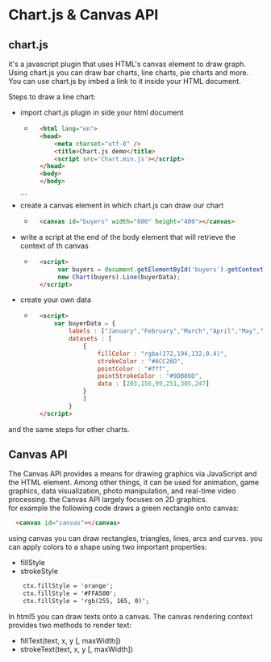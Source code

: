 # Chart.js & Canvas API  

## chart.js
it's a javascript plugin that uses HTML's canvas element to draw graph. Using chart.js you can draw bar charts, line charts, pie charts and more. You can use chart.js by imbed a link to it inside your HTML document.

Steps to draw a line chart:

* import chart.js plugin in side your html document
    * ```html  
        <html lang="en">
        <head>
            <meta charset="utf-8" />
            <title>Chart.js demo</title>
            <script src='Chart.min.js'></script>
        </head>
        <body>
        </body>
     </html>
     ```  
* create a canvas element in which chart.js can draw our chart
    * ```html
        <canvas id="buyers" width="600" height="400"></canvas>
      ```  
* write a script at the end of the body element that will retrieve the context of th canvas
    * ```html
        <script>
             var buyers = document.getElementById('buyers').getContext('2d');
             new Chart(buyers).Line(buyerData);
        </script>
      ```
* create your own data
    * ```html
        <script>
            var buyerData = {
            	labels : ["January","February","March","April","May","June"],
            	datasets : [
	            	{
		            	fillColor : "rgba(172,194,132,0.4)",
		            	strokeColor : "#ACC26D",
		            	pointColor : "#fff",
		            	pointStrokeColor : "#9DB86D",
			            data : [203,156,99,251,305,247]
		            }
	                ]
                }
        </script>
      ```  
 and the same steps for other charts.

 ## Canvas API  

 The Canvas API provides a means for drawing graphics via JavaScript and the HTML <canvas> element. Among other things, it can be used for animation, game graphics, data visualization, photo manipulation, and real-time video processing. the Canvas API largely focuses on 2D graphics.  
  for example the following code draws a green rectangle onto canvas:
  ```html
    <canvas id="canvas"></canvas>
  ``` 
using canvas you can draw rectangles, triangles, lines, arcs and curves. you can apply colors to a shape using two important properties:
* fillStyle
* strokeStyle

```html
    ctx.fillStyle = 'orange';
    ctx.fillStyle = '#FFA500';
    ctx.fillStyle = 'rgb(255, 165, 0)';
```  
In html5 you can draw texts onto a canvas. The canvas rendering context provides two methods to render text:

* fillText(text, x, y [, maxWidth])
* strokeText(text, x, y [, maxWidth])
